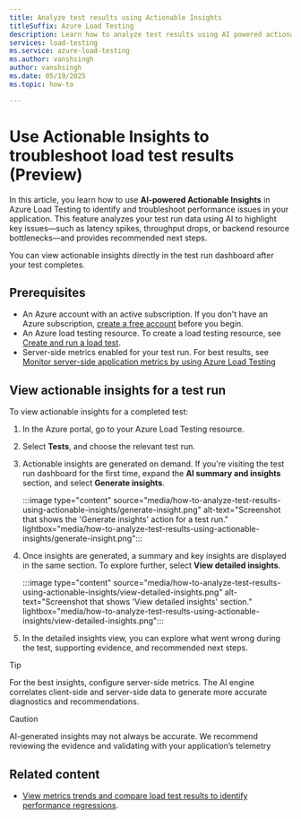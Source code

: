 ```yaml
---
title: Analyze test results using Actionable Insights
titleSuffix: Azure Load Testing
description: Learn how to analyze test results using AI powered actionable insights 
services: load-testing
ms.service: azure-load-testing
ms.author: vanshsingh
author: vanshsingh
ms.date: 05/19/2025
ms.topic: how-to

---
```

# Use Actionable Insights to troubleshoot load test results (Preview)

In this article, you learn how to use **AI-powered Actionable Insights** in Azure Load Testing to identify and troubleshoot performance issues in your application. This feature analyzes your test run data using AI to highlight key issues—such as latency spikes, throughput drops, or backend resource bottlenecks—and provides recommended next steps.


You can view actionable insights directly in the test run dashboard after your test completes.

## Prerequisites  

- An Azure account with an active subscription. If you don't have an Azure subscription, [create a free account](https://azure.microsoft.com/free/?WT.mc_id=A261C142F) before you begin.  
- An Azure load testing resource. To create a load testing resource, see [Create and run a load test](./quickstart-create-and-run-load-test.md).
- Server-side metrics enabled for your test run. For best results, see [Monitor server-side application metrics by using Azure Load Testing](./how-to-monitor-server-side-metrics.md)

## View actionable insights for a test run

To view actionable insights for a completed test:

1. In the Azure portal, go to your Azure Load Testing resource. 

2. Select **Tests**, and choose the relevant test run.

2. Actionable insights are generated on demand. If you're visiting the test run dashboard for the first time, expand the **AI summary and insights** section, and select **Generate insights**.

    :::image type="content" source="media/how-to-analyze-test-results-using-actionable-insights/generate-insight.png" alt-text="Screenshot that shows the 'Generate insights' action for a test run." lightbox="media/how-to-analyze-test-results-using-actionable-insights/generate-insight.png":::

3. Once insights are generated, a summary and key insights are displayed in the same section. To explore further, select **View detailed insights**.

    :::image type="content" source="media/how-to-analyze-test-results-using-actionable-insights/view-detailed-insights.png" alt-text="Screenshot that shows 'View detailed insights' section." lightbox="media/how-to-analyze-test-results-using-actionable-insights/view-detailed-insights.png":::

4. In the detailed insights view, you can explore what went wrong during the test, supporting evidence, and recommended next steps.


> [!TIP]
> For the best insights, configure server-side metrics. The AI engine correlates client-side and server-side data to generate more accurate diagnostics and recommendations.

> [!CAUTION]
> AI-generated insights may not always be accurate. We recommend reviewing the evidence and validating with your application’s telemetry 

## Related content

- [View metrics trends and compare load test results to identify performance regressions](./how-to-compare-multiple-test-runs.md).
